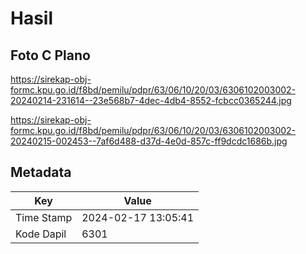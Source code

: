 # Hasil

## Foto C Plano

https://sirekap-obj-formc.kpu.go.id/f8bd/pemilu/pdpr/63/06/10/20/03/6306102003002-20240214-231614--23e568b7-4dec-4db4-8552-fcbcc0365244.jpg

https://sirekap-obj-formc.kpu.go.id/f8bd/pemilu/pdpr/63/06/10/20/03/6306102003002-20240215-002453--7af6d488-d37d-4e0d-857c-ff9dcdc1686b.jpg


## Metadata

| Key        | Value               |
| ---------- | ------------------- |
| Time Stamp | 2024-02-17 13:05:41 |
| Kode Dapil | 6301                |



